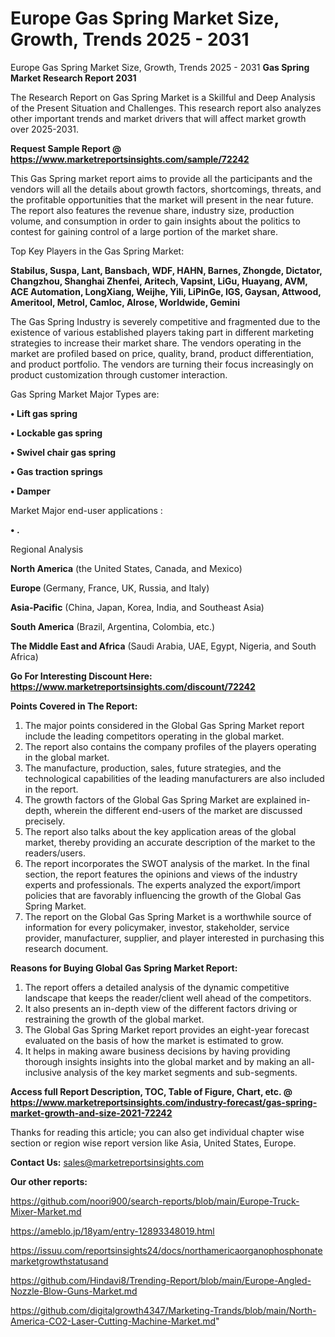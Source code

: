# Europe Gas Spring Market Size, Growth, Trends 2025 - 2031
 Europe Gas Spring Market Size, Growth, Trends 2025 - 2031
<strong>Gas Spring Market Research Report 2031</strong>

The Research Report on Gas Spring Market is a Skillful and Deep Analysis of the Present Situation and Challenges. This research report also analyzes other important trends and market drivers that will affect market growth over 2025-2031.

<strong>Request Sample Report @ <a href=https://www.marketreportsinsights.com/sample/72242>https://www.marketreportsinsights.com/sample/72242</a></strong>

This Gas Spring market report aims to provide all the participants and the vendors will all the details about growth factors, shortcomings, threats, and the profitable opportunities that the market will present in the near future. The report also features the revenue share, industry size, production volume, and consumption in order to gain insights about the politics to contest for gaining control of a large portion of the market share.

Top Key Players in the Gas Spring Market:

<strong>Stabilus, Suspa, Lant, Bansbach, WDF, HAHN, Barnes, Zhongde, Dictator, Changzhou, Shanghai Zhenfei, Aritech, Vapsint, LiGu, Huayang, AVM, ACE Automation, LongXiang, Weijhe, Yili, LiPinGe, IGS, Gaysan, Attwood, Ameritool, Metrol, Camloc, Alrose, Worldwide, Gemini</strong>

The Gas Spring Industry is severely competitive and fragmented due to the existence of various established players taking part in different marketing strategies to increase their market share. The vendors operating in the market are profiled based on price, quality, brand, product differentiation, and product portfolio. The vendors are turning their focus increasingly on product customization through customer interaction.

Gas Spring Market Major Types are:

<strong>• Lift gas spring

• Lockable gas spring

• Swivel chair gas spring

• Gas traction springs

• Damper</strong>

Market Major end-user applications :

<strong>• .</strong>

Regional Analysis

</u><strong><b>North America</b></strong> (the United States, Canada, and Mexico)

<strong><b>Europe </b></strong>(Germany, France, UK, Russia, and Italy)

<strong><b>Asia-Pacific</b></strong> (China, Japan, Korea, India, and Southeast Asia)

<strong><b>South America</b></strong> (Brazil, Argentina, Colombia, etc.)

<strong><b>The Middle East and Africa</b></strong> (Saudi Arabia, UAE, Egypt, Nigeria, and South Africa)

<strong>Go For Interesting Discount Here: <a href=https://www.marketreportsinsights.com/discount/72242>https://www.marketreportsinsights.com/discount/72242</a></strong>

<strong>Points Covered in The Report:</strong>
<ol>
  <li>The major points considered in the Global Gas Spring Market report include the leading competitors operating in the global market.</li>
  <li>The report also contains the company profiles of the players operating in the global market.</li>
  <li>The manufacture, production, sales, future strategies, and the technological capabilities of the leading manufacturers are also included in the report.</li>
  <li>The growth factors of the Global Gas Spring Market are explained in-depth, wherein the different end-users of the market are discussed precisely.</li>
  <li>The report also talks about the key application areas of the global market, thereby providing an accurate description of the market to the readers/users.</li>
  <li>The report incorporates the SWOT analysis of the market. In the final section, the report features the opinions and views of the industry experts and professionals. The experts analyzed the export/import policies that are favorably influencing the growth of the Global Gas Spring Market.</li>
  <li>The report on the Global Gas Spring Market is a worthwhile source of information for every policymaker, investor, stakeholder, service provider, manufacturer, supplier, and player interested in purchasing this research document.</li>
</ol>
<strong>Reasons for Buying Global Gas Spring Market Report:</strong>

<ol>
  <li>The report offers a detailed analysis of the dynamic competitive landscape that keeps the reader/client well ahead of the competitors.</li>
  <li>It also presents an in-depth view of the different factors driving or restraining the growth of the global market.</li>
  <li>The Global Gas Spring Market report provides an eight-year forecast evaluated on the basis of how the market is estimated to grow.</li>
  <li>It helps in making aware business decisions by having providing thorough insights insights into the global market and by making an all-inclusive analysis of the key market segments and sub-segments.</li>
</ol>
<strong>Access full Report Description, TOC, Table of Figure, Chart, etc. @ <a href=https://www.marketreportsinsights.com/industry-forecast/gas-spring-market-growth-and-size-2021-72242>https://www.marketreportsinsights.com/industry-forecast/gas-spring-market-growth-and-size-2021-72242</a></strong>


Thanks for reading this article; you can also get individual chapter wise section or region wise report version like Asia, United States, Europe.

<strong>Contact Us:</strong>
sales@marketreportsinsights.com

<strong>Our other reports:</strong>

<a href=https://github.com/noori900/search-reports/blob/main/Europe-Truck-Mixer-Market.md>https://github.com/noori900/search-reports/blob/main/Europe-Truck-Mixer-Market.md</a>

<a href=https://ameblo.jp/18yam/entry-12893348019.html>https://ameblo.jp/18yam/entry-12893348019.html</a>

<a href=https://issuu.com/reportsinsights24/docs/northamericaorganophosphonatemarketgrowthstatusand>https://issuu.com/reportsinsights24/docs/northamericaorganophosphonatemarketgrowthstatusand</a>

<a href=https://github.com/Hindavi8/Trending-Report/blob/main/Europe-Angled-Nozzle-Blow-Guns-Market.md>https://github.com/Hindavi8/Trending-Report/blob/main/Europe-Angled-Nozzle-Blow-Guns-Market.md</a>

<a href=https://github.com/digitalgrowth4347/Marketing-Trands/blob/main/North-America-CO2-Laser-Cutting-Machine-Market.md>https://github.com/digitalgrowth4347/Marketing-Trands/blob/main/North-America-CO2-Laser-Cutting-Machine-Market.md</a>"
